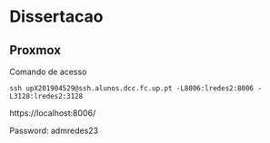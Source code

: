 # Dissertacao

## Proxmox
Comando de acesso
```
ssh upX201904529@ssh.alunos.dcc.fc.up.pt -L8006:lredes2:8006 -L3128:lredes2:3128
```

https://localhost:8006/

Password: admredes23



